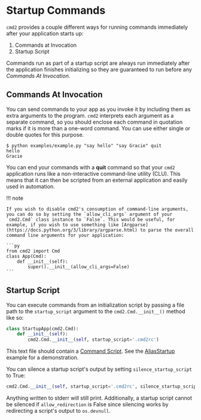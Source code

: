 # Startup Commands

`cmd2` provides a couple different ways for running commands immediately after your application
starts up:

1.  Commands at Invocation
1.  Startup Script

Commands run as part of a startup script are always run immediately after the application finishes
initializing so they are guaranteed to run before any _Commands At Invocation_.

## Commands At Invocation

You can send commands to your app as you invoke it by including them as extra arguments to the
program. `cmd2` interprets each argument as a separate command, so you should enclose each command
in quotation marks if it is more than a one-word command. You can use either single or double quotes
for this purpose.

    $ python examples/example.py "say hello" "say Gracie" quit
    hello
    Gracie

You can end your commands with a **quit** command so that your `cmd2` application runs like a
non-interactive command-line utility (CLU). This means that it can then be scripted from an external
application and easily used in automation.

!!! note

    If you wish to disable cmd2's consumption of command-line arguments, you can do so by setting the `allow_cli_args` argument of your `cmd2.Cmd` class instance to `False`. This would be useful, for example, if you wish to use something like [Argparse](https://docs.python.org/3/library/argparse.html) to parse the overall command line arguments for your application:

    ```py
    from cmd2 import Cmd
    class App(Cmd):
        def __init__(self):
            super().__init__(allow_cli_args=False)
    ```

## Startup Script

You can execute commands from an initialization script by passing a file path to the
`startup_script` argument to the `cmd2.Cmd.__init__()` method like so:

```py
class StartupApp(cmd2.Cmd):
    def __init__(self):
        cmd2.Cmd.__init__(self, startup_script='.cmd2rc')
```

This text file should contain a [Command Script](./scripting.md#command-scripts). See the
[AliasStartup](https://github.com/python-cmd2/cmd2/blob/main/examples/alias_startup.py) example for
a demonstration.

You can silence a startup script's output by setting `silence_startup_script` to True:

```py
cmd2.Cmd.__init__(self, startup_script='.cmd2rc', silence_startup_script=True)
```

Anything written to stderr will still print. Additionally, a startup script cannot be silenced if
`allow_redirection` is False since silencing works by redirecting a script's output to `os.devnull`.
